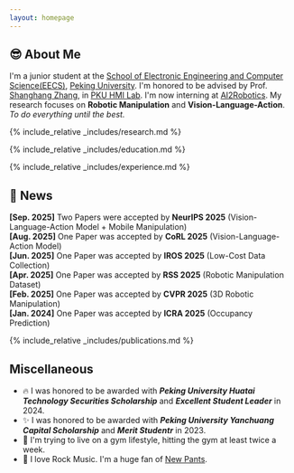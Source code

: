 ```yaml
---
layout: homepage
---
```


## 😎 About Me

I'm a junior student at the [School of Electronic Engineering and Computer Science(EECS)](https://eecs.pku.edu.cn/), [Peking University](https://english.pku.edu.cn/). I'm honored to be advised by Prof. [Shanghang Zhang](https://www.shanghangzhang.com/), in [PKU HMI Lab](https://pku-hmi-lab.github.io/HMI-Web/). I'm now interning at [AI2Robotics](https://ai2robotics.com/). My research focuses on **Robotic Manipulation** and **Vision-Language-Action**. 
*To do everything until the best.*

<!-- ## 🔬 Research Interests

- **🦾 Robotic Manipulation:** Imatation Learning & Reinforcement Learning
- **⚒️ Vision-Language-Action:** Multimodal Perception & Model Architecture -->

{% include_relative _includes/research.md %}

{% include_relative _includes/education.md %}

{% include_relative _includes/experience.md %}

## 🎉 News

<strong>[Sep. 2025]</strong> Two Papers were accepted by <strong>NeurIPS 2025</strong> (Vision-Language-Action Model + Mobile Manipulation)  
<strong>[Aug. 2025]</strong> One Paper was accepted by <strong>CoRL 2025</strong> (Vision-Language-Action Model)  
<strong>[Jun. 2025]</strong> One Paper was accepted by <strong>IROS 2025</strong> (Low-Cost Data Collection)  
<strong>[Apr. 2025]</strong> One Paper was accepted by <strong>RSS 2025</strong> (Robotic Manipulation Dataset)  
<strong>[Feb. 2025]</strong> One Paper was accepted by <strong>CVPR 2025</strong> (3D Robotic Manipulation)  
<strong>[Jan. 2024]</strong> One Paper was accepted by <strong>ICRA 2025</strong> (Occupancy Prediction)  

{% include_relative _includes/publications.md %}

## Miscellaneous

- 🔥 I was honored to be awarded with ***Peking University Huatai Technology Securities Scholarship*** and ***Excellent Student Leader*** in 2024.
- ✨ I was honored to be awarded with ***Peking University Yanchuang Capital Scholarship*** and ***Merit Studentr*** in 2023.
- 💪 I'm trying to live on a gym lifestyle, hitting the gym at least twice a week.
- 🎸 I love Rock Music. I'm a huge fan of [New Pants](https://www.modernsky.com/home/artists/73/).

<div style="width: 100px; height: 100px; margin: 0 auto; display: flex; justify-content: center; align-items: center;">
    <script type="text/javascript" id="clstr_globe" src="//clustrmaps.com/globe.js?d=WBS-C103szyqK9_Q1B6O3HihyzClmC4RQve17y7ef-U"></script>
</div>

<!-- {% include_relative _includes/services.md %} -->
